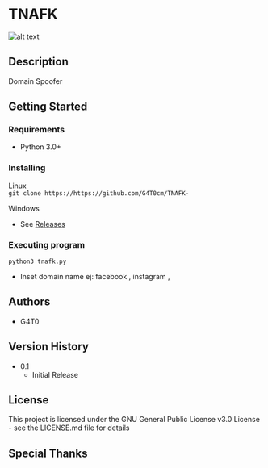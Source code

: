 # TNAFK

![alt text](https://i.imgur.com/ta1wSdp.png)

## Description

Domain Spoofer

## Getting Started

### Requirements

* Python 3.0+

### Installing

 Linux  
```git clone https://https://github.com/G4T0cm/TNAFK-```
  
Windows  
* See [Releases](https://github.com/G4T0cm/TNAFK/releases)

### Executing program

```
python3 tnafk.py
```
* Inset domain name ej: facebook , instagram ,

## Authors
* G4T0

## Version History
* 0.1
    * Initial Release

## License

This project is licensed under the GNU General Public License v3.0 License - see the LICENSE.md file for details

## Special Thanks


